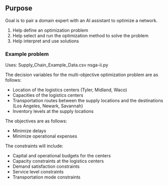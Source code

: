 
## Purpose
Goal is to pair a domain expert with an AI assistant to optimize a network. 
1. Help define an optimization problem
2. Help select and run the optimization method to solve the problem
3. Help interpret and use solutions


### Example problem
Uses:
Supply_Chain_Example_Data.csv
nsga-ii.py

The decision variables for the multi-objective optimization problem are as follows:
- Location of the logistics centers (Tyler, Midland, Waco)
- Capacities of the logistics centers
- Transportation routes between the supply locations and the destinations (Los Angeles, Newark, Savannah)
- Inventory levels at the supply locations

The objectives are as follows:
- Minimize delays
- Minimize operational expenses

The constraints will include:
- Capital and operational budgets for the centers
- Capacity constraints at the logistics centers
- Demand satisfaction constraints
- Service level constraints
- Transportation mode constraints
